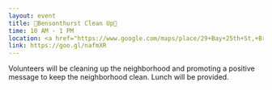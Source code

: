 ```yaml
---
layout: event
title: 💚Bensonthurst Clean Up💚
time: 10 AM - 1 PM
location: <a href="https://www.google.com/maps/place/29+Bay+25th+St,+Brooklyn,+NY+11214/@40.603354,-74.0001387,17z/data=!3m1!4b1!4m5!3m4!1s0x89c2450928e9581d:0xc8e83ec12270293c!8m2!3d40.603354!4d-73.99795">29 Bay 25th Street</a>, Brooklyn
link: https://goo.gl/nafmXR
---
```

Volunteers will be cleaning up the neighborhood and promoting a positive message to keep the neighborhood clean. Lunch will be provided.